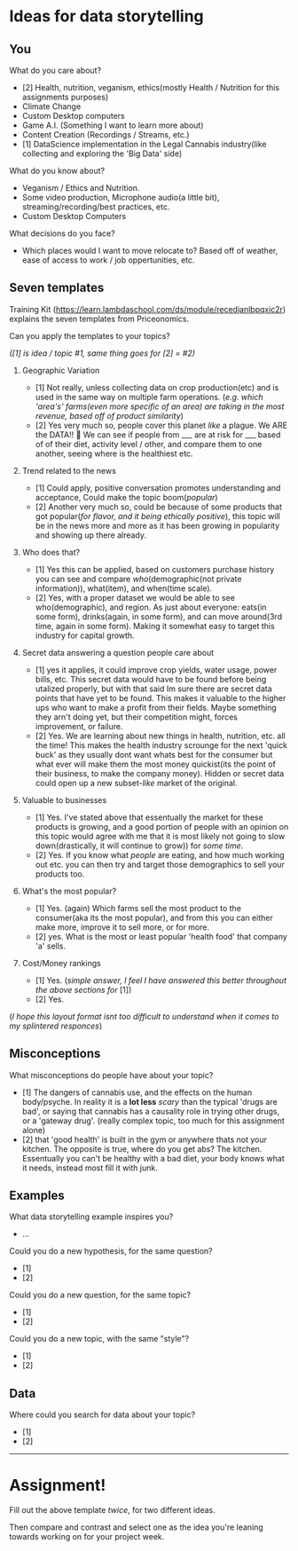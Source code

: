 # Ideas for data storytelling

## You

What do you care about?
- [2] Health, nutrition, veganism, ethics(mostly Health / Nutrition for this assignments purposes)
- Climate Change
- Custom Desktop computers
- Game A.I. (Something I want to learn more about)
- Content Creation (Recordings / Streams, etc.)
- [1] DataScience implementation in the Legal Cannabis industry(like collecting and exploring the 'Big Data' side)

What do you know about?
- Veganism / Ethics and Nutrition.
- Some video production, Microphone audio(a little bit), streaming/recording/best practices, etc.
- Custom Desktop Computers

What decisions do you face?
- Which places would I want to move relocate to? Based off of weather, ease of access to work / job oppertunities, etc.

## Seven templates

Training Kit (https://learn.lambdaschool.com/ds/module/recedjanlbpqxic2r) explains the seven templates from Priceonomics.

Can you apply the templates to your topics?

_([1] is idea / topic #1, same thing goes for [2] = #2)_
1. Geographic Variation
    - [1] Not really, unless collecting data on crop production(etc) and is used in the same way on multiple farm operations. (_e.g. which 'area's' farms(even more specific of an area) are taking in the most revenue, based off of product similarity_) 
    - [2] Yes very much so, people cover this planet _like_ a plague. We ARE the DATA!! 🤣 We can see if people from ___ are at risk for ___ based of of their diet, activity level / other, and compare them to one another, seeing where is the healthiest etc.

2. Trend related to the news
    - [1] Could apply, positive conversation promotes understanding and acceptance, Could make the topic boom(_popular_)
    - [2] Another very much so, could be because of some products that got popular(_for flavor, and it being ethically positive_), this topic will be in the news more and more as it has been growing in popularity and showing up there already.

3. Who does that?
    - [1] Yes this can be applied, based on customers purchase history you can see and compare _who_(demographic(not private information)), what(item), and when(time scale).
    - [2] Yes, with a proper dataset we would be able to see who(demographic), and region. As just about everyone: eats(in some form), drinks(again, in some form), and can move around(3rd time, again in some form). Making it somewhat easy to target this industry for capital growth.

4. Secret data answering a question people care about
    - [1] yes it applies, it could improve crop yields, water usage, power bills, etc. This secret data would have to be found before being utalized properly, but with that said Im sure there are secret data points that have yet to be found. This makes it valuable to the higher ups who want to make a profit from their fields. Maybe something they arn't doing yet, but their competition might, forces improvement, or failure.
    - [2] Yes. We are learning about new things in health, nutrition, etc. all the time! This makes the health industry scrounge for the next 'quick buck' as they usually dont want whats best for the consumer but what ever will make them the most money quickist(its the point of their business, to make the company money). Hidden or secret data could open up a new subset-_like_ market of the original.

5. Valuable to businesses
    - [1] Yes. I've stated above that essentually the market for these products is growing, and a good portion of people with an opinion on this topic would agree with me that it is most likely not going to slow down(drastically, it will continue to grow)) for _some time_.
    - [2] Yes. If you know what _people_ are eating, and how much working out etc. you can then try and target those demographics to sell your products too.

6. What's the most popular?
    - [1] Yes. (again) Which farms sell the most product to the consumer(aka its the most popular), and from this you can either make more, improve it to sell more, or for more.
    - [2] yes. What is the most or least popular 'health food' that company 'a' sells.

7. Cost/Money rankings
    - [1] Yes. (_simple answer, I feel I have answered this better throughout the above sections for_ [1])
    - [2] Yes.
    
(_I hope this layout format isnt too difficult to understand when it comes to my splintered responces_)

## Misconceptions

What misconceptions do people have about your topic?
- [1] The dangers of cannabis use, and the effects on the human body/psyche. In reality it is a __lot less__ _scary_ than the typical 'drugs are bad', or saying that cannabis has a causality role in trying other drugs, or a 'gateway drug'. (really complex topic, too much for this assignment alone)
- [2] that 'good health' is built in the gym or anywhere thats not your kitchen. The opposite is true, where do you get abs? The kitchen. Essentually you can't be healthy with a bad diet, your body knows what it needs, instead most fill it with junk. 

## Examples

What data storytelling example inspires you?
- ...

Could you do a new hypothesis, for the same question?
- [1]
- [2]

Could you do a new question, for the same topic?
- [1]
- [2]

Could you do a new topic, with the same "style"?
- [1]
- [2]

## Data

Where could you search for data about your topic?
- [1]
- [2]

______________________________________________________________________

# Assignment!

Fill out the above template *twice*, for two different ideas.

Then compare and contrast and select one as the idea you're leaning towards
working on for your project week.
